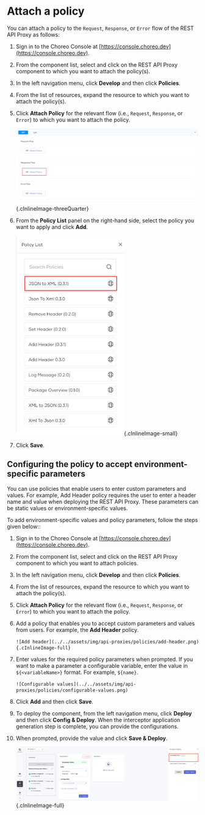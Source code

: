 # Attach a policy

You can attach a policy to the `Request`, `Response`, or `Error` flow of the  REST API Proxy as follows:

1. Sign in to the Choreo Console at [https://console.choreo.dev](https://console.choreo.dev).
2. From the component list, select and click on the REST API Proxy component to which you want to attach the policy(s).
3. In the left navigation menu, click **Develop**  and then click **Policies**.
4. From the list of resources, expand the resource to which you want to attach the policy(s). 
5. Click **Attach Policy** for the relevant flow (i.e., `Request`, `Response`, or `Error`) to which you want to attach the policy.

    ![Attach policy](../../assets/img/api-proxies/policies/attach-policy.png){.cInlineImage-threeQuarter}

6. From the **Policy List** panel on the right-hand side, select the policy you want to apply and click **Add**.

    ![Select policy](../../assets/img/api-proxies/policies/select-policy.png){.cInlineImage-small}

7. Click **Save**.

## Configuring the policy to accept environment-specific parameters

You can use policies that enable users to enter custom parameters and values. For example, Add Header policy requires the user to enter a header name and value when deploying the REST API Proxy. These parameters can be static values or environment-specific values. 

To add environment-specific values and policy parameters, follow the steps given below::

1. Sign in to the Choreo Console at [https://console.choreo.dev](https://console.choreo.dev).
2. From the component list, select and click on the REST API Proxy component to which you want to attach policies.
3. In the left navigation menu, click **Develop**  and then click **Policies**.
4. From the list of resources, expand the resource to which you want to attach the policy(s).
5. Click **Attach Policy** for the relevant flow (i.e., `Request`, `Response`, or `Error`) to which you want to attach the policy.
6. Add a policy that enables you to accept custom parameters and values from users. For example, the **Add Header** policy. 

       ![Add header](../../assets/img/api-proxies/policies/add-header.png){.cInlineImage-full}

8. Enter values for the required policy parameters when prompted. If you want to make a parameter a configurable variable, enter the value in `${<variableName>}` format. For example, `${name}`.

       ![Configurable values](../../assets/img/api-proxies/policies/configurable-values.png)

9. Click **Add** and then click **Save**.
10. To deploy the component, from the left navigation menu, click **Deploy** and then click **Config & Deploy**. When the interceptor application generation step is complete, you can provide the configurations. 
11. When prompted, provide the value and click **Save & Deploy**.

     ![Save and deploy values](../../assets/img/api-proxies/policies/save-and-deploy.png){.cInlineImage-full}
